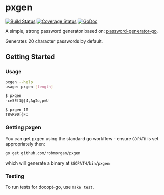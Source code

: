 # pxgen

[![Build Status](https://travis-ci.org/robmorgan/pxgen.svg?branch=master)](https://travis-ci.org/robmorgan/pxgen)
[![Coverage Status](https://coveralls.io/repos/robmorgan/pxgen/badge.png)](https://coveralls.io/r/robmorgan/pxgen)
[![GoDoc](https://godoc.org/github.com/robmorgan/pxgen?status.png)](https://godoc.org/github.com/robmorgan/pxgen)

A simple, strong password generator based on: [password-generator-go](https://github.com/cmiceli/password-generator-go).

Generates 20 character passwords by default.

## Getting Started

### Usage

```bash
pxgen --help
usage: pxgen [length]

$ pxgen
-ce5Ef3@}4,AgIo,p=U

$ pxgen 10
T8%R90[{F:
```

### Getting pxgen

You can get pxgen using the standard go workflow - ensure `GOPATH` is set appropriately then:

```sh
go get github.com/robmorgan/pxgen
```

which will generate a binary at `$GOPATH/bin/pxgen`

### Testing

To run tests for docopt-go, use `make test`.
